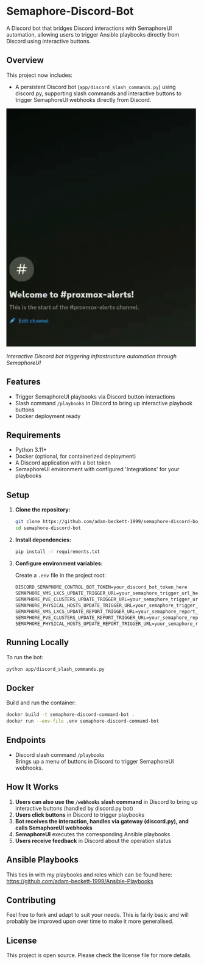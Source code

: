 # Semaphore-Discord-Bot

A Discord bot that bridges Discord interactions with SemaphoreUI automation, allowing users to trigger Ansible playbooks directly from Discord using interactive buttons.

## Overview


This project now includes:
- A persistent Discord bot (`app/discord_slash_commands.py`) using discord.py, supporting slash commands and interactive buttons to trigger SemaphoreUI webhooks directly from Discord.

![Bot Demo](demo.gif)

*Interactive Discord bot triggering infrastructure automation through SemaphoreUI*

## Features

- Trigger SemaphoreUI playbooks via Discord button interactions
- Slash command `/playbooks` in Discord to bring up interactive playbook buttons
- Docker deployment ready

## Requirements

- Python 3.11+
- Docker (optional, for containerized deployment)
- A Discord application with a bot token
- SemaphoreUI environment with configured 'Integrations' for your playbooks

## Setup

1. **Clone the repository:**
   ```sh
   git clone https://github.com/adam-beckett-1999/semaphore-discord-bot.git
   cd semaphore-discord-bot
   ```

2. **Install dependencies:**
   ```sh
   pip install -r requirements.txt
   ```

3. **Configure environment variables:**

   Create a `.env` file in the project root:
   ```
   DISCORD_SEMAPHORE_CONTROL_BOT_TOKEN=your_discord_bot_token_here
   SEMAPHORE_VMS_LXCS_UPDATE_TRIGGER_URL=your_semaphore_trigger_url_here
   SEMAPHORE_PVE_CLUSTERS_UPDATE_TRIGGER_URL=your_semaphore_trigger_url_here
   SEMAPHORE_PHYSICAL_HOSTS_UPDATE_TRIGGER_URL=your_semaphore_trigger_url_here
   SEMAPHORE_VMS_LXCS_UPDATE_REPORT_TRIGGER_URL=your_semaphore_report_trigger_url_here
   SEMAPHORE_PVE_CLUSTERS_UPDATE_REPORT_TRIGGER_URL=your_semaphore_report_trigger_url_here
   SEMAPHORE_PHYSICAL_HOSTS_UPDATE_REPORT_TRIGGER_URL=your_semaphore_report_trigger_url_here
   ```

## Running Locally

To run the bot:
```sh
python app/discord_slash_commands.py
```

## Docker

Build and run the container:

```sh
docker build -t semaphore-discord-command-bot .
docker run --env-file .env semaphore-discord-command-bot
```

## Endpoints

- Discord slash command `/playbooks`  
  Brings up a menu of buttons in Discord to trigger SemaphoreUI webhooks.

## How It Works

1. **Users can also use the `/webhooks` slash command** in Discord to bring up interactive buttons (handled by discord.py bot)
2. **Users click buttons** in Discord to trigger playbooks
3. **Bot receives the interaction, handles via gateway (discord.py), and calls SemaphoreUI webhooks**
4. **SemaphoreUI** executes the corresponding Ansible playbooks
5. **Users receive feedback** in Discord about the operation status

## Ansible Playbooks

This ties in with my playbooks and roles which can be found here: https://github.com/adam-beckett-1999/Ansible-Playbooks

## Contributing

Feel free to fork and adapt to suit your needs. This is fairly basic and will probably be improved upon over time to make it more generalised.

## License

This project is open source. Please check the license file for more details.